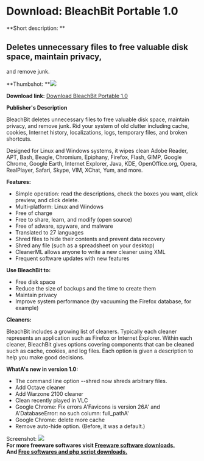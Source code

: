 # Download: BleachBit Portable 1.0

**Short description: **

## Deletes unnecessary files to free valuable disk space, maintain privacy,
and remove junk.

  
**Thumbshot: **![](http://www.freewarefiles.com/screenshot/bleachbit_md.jpg)   
  
**Download link:** [Download BleachBit Portable 1.0](http://freesoftwares.boysofts.com/BleachBit-Portable_program_63659.html)  
  

**Publisher's Description**  
  

BleachBit deletes unnecessary files to free valuable disk space, maintain
privacy, and remove junk. Rid your system of old clutter including cache,
cookies, Internet history, localizations, logs, temporary files, and broken
shortcuts.

Designed for Linux and Windows systems, it wipes clean Adobe Reader, APT,
Bash, Beagle, Chromium, Epiphany, Firefox, Flash, GIMP, Google Chrome, Google
Earth, Internet Explorer, Java, KDE, OpenOffice.org, Opera, RealPlayer,
Safari, Skype, VIM, XChat, Yum, and more.

**Features:**

  * Simple operation: read the descriptions, check the boxes you want, click preview, and click delete. 
  * Multi-platform: Linux and Windows 
  * Free of charge 
  * Free to share, learn, and modify (open source) 
  * Free of adware, spyware, and malware 
  * Translated to 27 languages 
  * Shred files to hide their contents and prevent data recovery 
  * Shred any file (such as a spreadsheet on your desktop) 
  * CleanerML allows anyone to write a new cleaner using XML 
  * Frequent software updates with new features 

**Use BleachBit to:**

  * Free disk space 
  * Reduce the size of backups and the time to create them 
  * Maintain privacy 
  * Improve system performance (by vacuuming the Firefox database, for example) 

**Cleaners:**

BleachBit includes a growing list of cleaners. Typically each cleaner
represents an application such as Firefox or Internet Explorer. Within each
cleaner, BleachBit gives options covering components that can be cleaned such
as cache, cookies, and log files. Each option is given a description to help
you make good decisions.

**WhatA's new in version 1.0:**

  * The command line option --shred now shreds arbitrary files. 
  * Add Octave cleaner 
  * Add Warzone 2100 cleaner 
  * Clean recently played in VLC 
  * Google Chrome: Fix errors A'Favicons is version 26A' and A'DatabaseError: no such column: full_pathA' 
  * Google Chrome: delete more cache 
  * Remove auto-hide option. (Before, it was a default.) 

  
  
Screenshot: ![](http://www.freewarefiles.com/screenshot/bleachbit.jpg)  
**For more freeware softwares visit [Freeware software downloads.](http://freesoftwares.boysofts.com/)**   
**And [Free softwares and php script downloads.](http://www.boysofts.com/)**

